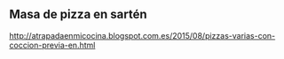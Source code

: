 ## Masa de pizza en sartén

http://atrapadaenmicocina.blogspot.com.es/2015/08/pizzas-varias-con-coccion-previa-en.html
